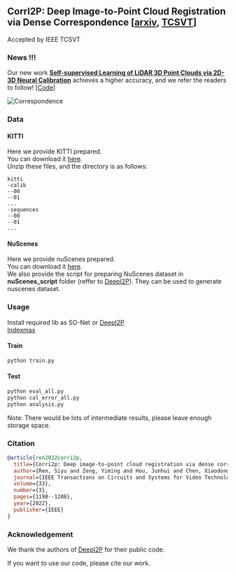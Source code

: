 ## CorrI2P: Deep Image-to-Point Cloud Registration via Dense Correspondence [[arxiv](https://arxiv.org/pdf/2207.05483.pdf),  [TCSVT](https://ieeexplore.ieee.org/document/9900350)]   
Accepted by IEEE TCSVT  

### News !!!   
Our new work [**Self-supervised Learning of LiDAR 3D Point Clouds via 2D-3D Neural Calibration**](https://arxiv.org/abs/2401.12452) achieves a higher accuracy, and we refer the readers to follow! [[Code](https://github.com/Eaphan/NCLR)]

![Correspondence](pic/correspondence_ours.png)  
### Data  
#### KITTI
Here we provide KITTI prepared.  
You can download it [here](https://portland-my.sharepoint.com/:u:/g/personal/siyuren2-c_my_cityu_edu_hk/EY_3Cwr3PhZHiNj_ijDPIp0BZx23H9T1J-wrmd6gqbgykw?e=4quHFS).  
Unzip these files, and the directory is as follows:  
```
kitti
-calib
--00
--01
...
-sequences
--00
--01
...
```
#### NuScenes  
Here we provide nuScenes prepared.  
You can download it [here](https://tjueducn-my.sharepoint.com/:u:/g/personal/rsy6318_tju_edu_cn/EYRUCt8WKCRGpT4flA6k_S4BXCgTi4M6_oJTfRMuiaZiEg?e=NOi0YU).  
We also provide the script for preparing NuScenes dataset in **nuScenes_script** folder (reffer to [DeepI2P](https://github.com/lijx10/DeepI2P)). They can be used to generate nuscenes dataset. 
### Usage
Install required lib as SO-Net or [DeepI2P](https://github.com/lijx10/DeepI2P/tree/main/models/index_max_ext).  
[Indexmax](https://github.com/lijx10/SO-Net/tree/master/models/index_max_ext)
#### Train
```sh
python train.py
```
#### Test
```sh
python eval_all.py
python cal_error_all.py
python analysis.py
```
Note: There would be lots of intermediate results, please leave enough storage space.  
  
### Citation
```bibtex
@article{ren2022corri2p,
  title={Corri2p: Deep image-to-point cloud registration via dense correspondence},
  author={Ren, Siyu and Zeng, Yiming and Hou, Junhui and Chen, Xiaodong},
  journal={IEEE Transactions on Circuits and Systems for Video Technology},
  volume={33},
  number={3},
  pages={1198--1208},
  year={2022},
  publisher={IEEE}
}
```

### Acknowledgement
We thank the authors of [DeepI2P](https://github.com/lijx10/DeepI2P) for their public code.

If you want to use our code, please cite our work.



